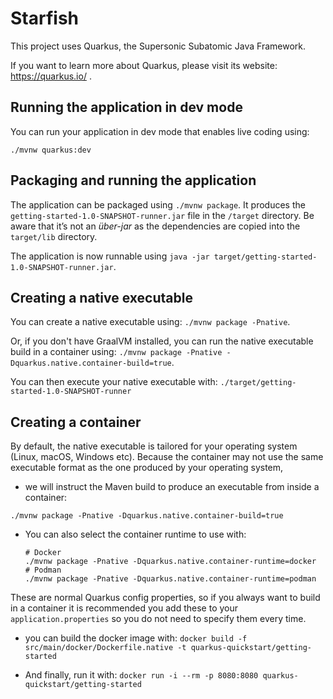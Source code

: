 # Starfish

This project uses Quarkus, the Supersonic Subatomic Java Framework.

If you want to learn more about Quarkus, please visit its website: https://quarkus.io/ .

## Running the application in dev mode

You can run your application in dev mode that enables live coding using:
```
./mvnw quarkus:dev
```

## Packaging and running the application

The application can be packaged using `./mvnw package`.
It produces the `getting-started-1.0-SNAPSHOT-runner.jar` file in the `/target` directory.
Be aware that it’s not an _über-jar_ as the dependencies are copied into the `target/lib` directory.

The application is now runnable using `java -jar target/getting-started-1.0-SNAPSHOT-runner.jar`.

## Creating a native executable

You can create a native executable using: `./mvnw package -Pnative`.

Or, if you don't have GraalVM installed, you can run the native executable build in a container using: `./mvnw package -Pnative -Dquarkus.native.container-build=true`.

You can then execute your native executable with: `./target/getting-started-1.0-SNAPSHOT-runner`


## Creating a container

By default, the native executable is tailored for your operating system (Linux, macOS, Windows etc). Because the container may not use the same executable format as the one produced by your operating system,
- we will instruct the Maven build to produce an executable from inside a container:

`./mvnw package -Pnative -Dquarkus.native.container-build=true`

- You can also select the container runtime to use with:

    ``` 
    # Docker
    ./mvnw package -Pnative -Dquarkus.native.container-runtime=docker
    # Podman
    ./mvnw package -Pnative -Dquarkus.native.container-runtime=podman
    ```

These are normal Quarkus config properties, so if you always want to build in a container it is recommended you add these to your `application.properties` so you do not need to specify them every time.

- you can build the docker image with:
`docker build -f src/main/docker/Dockerfile.native -t quarkus-quickstart/getting-started`

- And finally, run it with:
`docker run -i --rm -p 8080:8080 quarkus-quickstart/getting-started`
